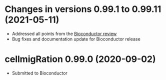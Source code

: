 # Changes in versions 0.99.1 to 0.99.11 (2021-05-11)
- Addressed all points from the [Bioconductor review](https://github.com/Bioconductor/Contributions/issues/1618#issuecomment-696258765)
- Bug fixes and documentation update for Bioconductor release

# cellmigRation 0.99.0 (2020-09-02)

- Submitted to Bioconductor
